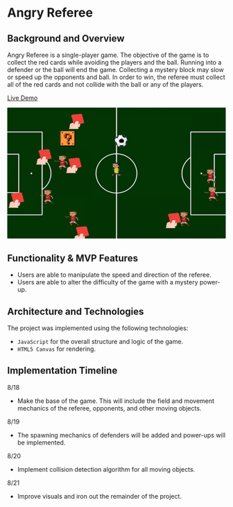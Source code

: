 # Angry Referee
## Background and Overview
Angry Referee is a single-player game. The objective of the game is to collect
the red cards while avoiding the players and the ball. Running into a defender 
or the ball will end the game. Collecting a mystery block may slow or speed up 
the opponents and ball. In order to win, the referee must collect all of the red
cards and not collide with the ball or any of the players.

[Live Demo](https://jesusmontano.github.io/soccerDribbler/)

![](dist/angry_referee.png)

## Functionality & MVP Features
* Users are able to manipulate the speed and direction of the referee.
* Users are able to alter the difficulty of the game with a mystery power-up.

## Architecture and Technologies
The project was implemented using the following technologies:
* `JavaScript` for the overall structure and logic of the game.
* `HTML5 Canvas` for rendering.

## Implementation Timeline
8/18
* Make the base of the game. This will include the field and movement mechanics
of the referee, opponents, and other moving objects. 

8/19
* The spawning mechanics of defenders will be added and power-ups will be implemented.

8/20 
* Implement collision detection algorithm for all moving objects.

8/21
* Improve visuals and iron out the remainder of the project.